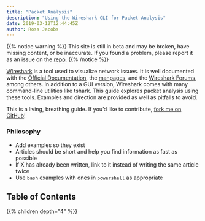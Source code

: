 ```yaml
---
title: "Packet Analysis"
description: "Using the Wireshark CLI for Packet Analysis"
date: 2019-03-12T12:44:45Z
author: Ross Jacobs
---
```


{{% notice warning %}}
This site is still in beta and may be broken, have missing content, or be inaccurate.
If you found a problem, please report it as an issue on the [repo](https://github.com/pocc/tshark.dev/issues).
{{% /notice %}}

[Wireshark](https://en.wikipedia.org/wiki/Wireshark) is a tool used to visualize network issues.
It is well documented with the [Official Documentation](https://www.wireshark.org/docs/),
the [manpages](https://www.wireshark.org/docs/man-pages/), and the [Wireshark Forums](https://ask.wireshark.org), among others.
In addition to a GUI version, Wireshark comes with many command-line utilities like tshark.
This guide explores packet analysis using these tools. Examples and direction are provided as well as pitfalls to avoid.

This is a living, breathing guide. If you’d like to contribute, [fork me on GitHub](https://github.com/pocc/tshark.dev)!

### Philosophy

* Add examples so they exist
* Articles should be short and help you find information as fast as possible
* If X has already been written, link to it instead of writing the same article twice
* Use `bash` examples with ones in `powershell` as appropriate

## Table of Contents

{{% children depth="4" %}}
